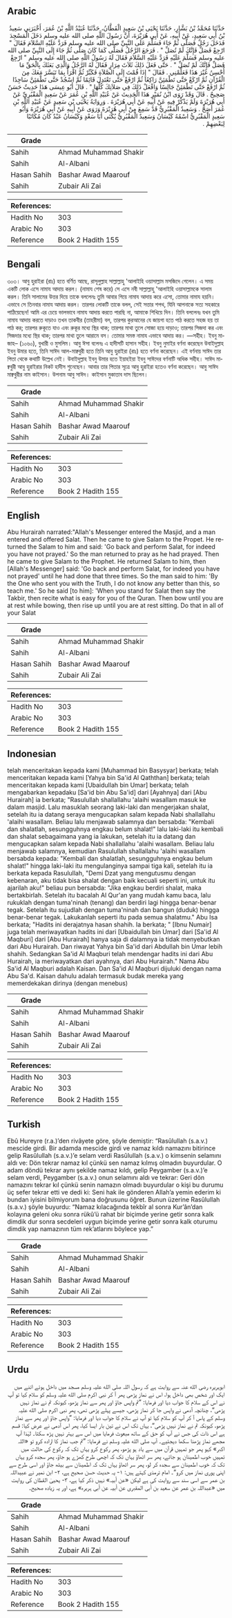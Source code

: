 ## Arabic


<div dir="rtl" lang="ar" style={{fontSize:'larger',backgroundColor:'#f8f9fa',padding:20}}>
حَدَّثَنَا مُحَمَّدُ بْنُ بَشَّارٍ، حَدَّثَنَا يَحْيَى بْنُ سَعِيدٍ الْقَطَّانُ، حَدَّثَنَا عُبَيْدُ اللَّهِ بْنُ عُمَرَ، أَخْبَرَنِي سَعِيدُ بْنُ أَبِي سَعِيدٍ، عَنْ أَبِيهِ، عَنْ أَبِي هُرَيْرَةَ، أَنَّ رَسُولَ اللَّهِ صلى الله عليه وسلم دَخَلَ الْمَسْجِدَ فَدَخَلَ رَجُلٌ فَصَلَّى ثُمَّ جَاءَ فَسَلَّمَ عَلَى النَّبِيِّ صلى الله عليه وسلم فَرَدَّ عَلَيْهِ السَّلاَمَ فَقَالَ ‏"‏ ارْجِعْ فَصَلِّ فَإِنَّكَ لَمْ تُصَلِّ ‏"‏ ‏.‏ فَرَجَعَ الرَّجُلُ فَصَلَّى كَمَا كَانَ صَلَّى ثُمَّ جَاءَ إِلَى النَّبِيِّ صلى الله عليه وسلم فَسَلَّمَ عَلَيْهِ فَرَدَّ عَلَيْهِ السَّلاَمَ فَقَالَ لَهُ رَسُولُ اللَّهِ صلى الله عليه وسلم ‏"‏ ارْجِعْ فَصَلِّ فَإِنَّكَ لَمْ تُصَلِّ ‏"‏ ‏.‏ حَتَّى فَعَلَ ذَلِكَ ثَلاَثَ مِرَارٍ فَقَالَ لَهُ الرَّجُلُ وَالَّذِي بَعَثَكَ بِالْحَقِّ مَا أُحْسِنُ غَيْرَ هَذَا فَعَلِّمْنِي ‏.‏ فَقَالَ ‏"‏ إِذَا قُمْتَ إِلَى الصَّلاَةِ فَكَبِّرْ ثُمَّ اقْرَأْ بِمَا تَيَسَّرَ مَعَكَ مِنَ الْقُرْآنِ ثُمَّ ارْكَعْ حَتَّى تَطْمَئِنَّ رَاكِعًا ثُمَّ ارْفَعْ حَتَّى تَعْتَدِلَ قَائِمًا ثُمَّ اسْجُدْ حَتَّى تَطْمَئِنَّ سَاجِدًا ثُمَّ ارْفَعْ حَتَّى تَطْمَئِنَّ جَالِسًا وَافْعَلْ ذَلِكَ فِي صَلاَتِكَ كُلِّهَا ‏"‏ ‏.‏ قَالَ أَبُو عِيسَى هَذَا حَدِيثٌ حَسَنٌ صَحِيحٌ ‏.‏ قَالَ وَقَدْ رَوَى ابْنُ نُمَيْرٍ هَذَا الْحَدِيثَ عَنْ عُبَيْدِ اللَّهِ بْنِ عُمَرَ عَنْ سَعِيدٍ الْمَقْبُرِيِّ عَنْ أَبِي هُرَيْرَةَ وَلَمْ يَذْكُرْ فِيهِ عَنْ أَبِيهِ عَنْ أَبِي هُرَيْرَةَ ‏.‏ وَرِوَايَةُ يَحْيَى بْنِ سَعِيدٍ عَنْ عُبَيْدِ اللَّهِ بْنِ عُمَرَ أَصَحُّ ‏.‏ وَسَعِيدٌ الْمَقْبُرِيُّ قَدْ سَمِعَ مِنْ أَبِي هُرَيْرَةَ وَرَوَى عَنْ أَبِيهِ عَنْ أَبِي هُرَيْرَةَ وَأَبُو سَعِيدٍ الْمَقْبُرِيُّ اسْمُهُ كَيْسَانُ وَسَعِيدٌ الْمَقْبُرِيُّ يُكْنَى أَبَا سَعْدٍ وَكَيْسَانُ عَبْدٌ كَانَ مُكَاتَبًا لِبَعْضِهِمْ ‏.‏
</div>
<div style={{backgroundColor:'#f8f9fa',padding:20, marginBottom: 10}}><table> <thead> <tr> <th>Grade</th> <th></th> </tr> </thead> <tbody> <tr><td>Sahih</td><td>Ahmad Muhammad Shakir</td></tr><tr><td>Sahih</td><td>Al-Albani</td></tr><tr><td>Hasan Sahih</td><td>Bashar Awad Maarouf</td></tr><tr><td>Sahih</td><td>Zubair Ali Zai</td></tr></tbody></table><table> <thead> <tr> <th>References:</th> <th></th> </tr> </thead> <tbody><tr><td>Hadith No</td><td>303</td></tr><tr><td>Arabic No</td><td>303</td></tr><tr><td>Reference</td><td>Book 2 Hadith 155</td></tr></tbody></table></div>

## Bengali


<div dir="ltr" lang="bn" style={{fontSize:'larger',backgroundColor:'#f8f9fa',padding:20}}>
৩০৩। আবু হুরাইরা (রাঃ) হতে বর্ণিত আছে, রাসূলুল্লাহ সাল্লাল্লাহু 'আলাইহি ওয়াসাল্লাম মসজিদে গেলেন। এ সময় একটি লোক এসে নামায আদায় করল। (নামায শেষ করে) সে এসে নবী সাল্লাল্লাহু 'আলাইহি ওয়াসাল্লামকে সালাম করল। তিনি সালামের উত্তর দিয়ে তাকে বললেনঃ তুমি আবার গিয়ে নামায আদায় করে এসো, তোমার নামায হয়নি। এভাবে সে তিনবার নামায আদায় করল। তারপর লোকটি তাকে বলল, সেই সত্তার শপথ, যিনি আপনাকে সত্য সহকারে পাঠিয়েছেন! আমি এর চেয়ে ভালভাবে নামায আদায় করতে পারছি না, আমাকে শিখিয়ে দিন। তিনি বললেনঃ যখন তুমি নামায আদায় করতে দাড়াও তখন তাকবীর (তাহরীমা) বল, তারপর কুরআনের যে জায়গা হতে পাঠ করতে সহজ হয় তা পাঠ কর; তারপর রুকূতে যাও এবং রুকূর মধ্যে স্থির থাক; তারপর মাথা তুলে সোজা হয়ে দাড়াও; তারপর সিজদা কর এবং সিজদার মধ্যে স্থির থাক; তারপর মাথা তুলে আরামে বস। তোমার সমস্ত নামায এভাবে আদায় কর। —সহীহ। ইবনু মাজাহ– (১০৬০), বুখারী ও মুসলিম। আবু ঈসা বলেনঃ এ হাদীসটি হাসান সহীহ। ইবনু নুমাইর বর্ণনা করেছেন উবাইদুল্লাহ ইবনু উমার হতে, তিনি সাঈদ আল-মাক্ববুরী হতে তিনি আবু হুরাইরা (রাঃ) হতে বর্ণনা করেছেন। এই বর্ণনায় সাঈদ তার পিতা থেকে কথাটি উল্লেখ নেই। উবাইদুল্লাহ ইবনু উমার হতে ইয়াহইয়া ইবনু সাঈদের বর্ণনাটি অধিক সহীহ। সাঈদ মাক্ববুরী আবু হুরাইরার নিকট হাদীস শুনেছেন। আবার তার পিতার সূত্রে আবু হুরাইরা হতেও বর্ণনা করেছেন। আবু সাঈদ মাক্ববুরীর নাম কাইসান। উপনাম আবু সাঈদ। কাইসান মুকাতাব দাস ছিলেন।
</div>
<div style={{backgroundColor:'#f8f9fa',padding:20, marginBottom: 10}}><table> <thead> <tr> <th>Grade</th> <th></th> </tr> </thead> <tbody> <tr><td>Sahih</td><td>Ahmad Muhammad Shakir</td></tr><tr><td>Sahih</td><td>Al-Albani</td></tr><tr><td>Hasan Sahih</td><td>Bashar Awad Maarouf</td></tr><tr><td>Sahih</td><td>Zubair Ali Zai</td></tr></tbody></table><table> <thead> <tr> <th>References:</th> <th></th> </tr> </thead> <tbody><tr><td>Hadith No</td><td>303</td></tr><tr><td>Arabic No</td><td>303</td></tr><tr><td>Reference</td><td>Book 2 Hadith 155</td></tr></tbody></table></div>

## English


<div dir="ltr" lang="en" style={{fontSize:'larger',backgroundColor:'#f8f9fa',padding:20}}>
Abu Hurairah narrated:"Allah's Messenger entered the Masjid, and a man entered and offered Salat. Then he came to give Salam to the Propet. He returned the Salam to him and said: 'Go back and perform Salat, for indeed you have not prayed.' So the man returned to pray as he had prayed. Then he came to give Salam to the Prophet. He returned Salam to him, then [Allah's Messenger] said: 'Go back and perform Salat, for indeed you have not prayed' until he had done that three times. So the man said to him: 'By the One who sent you with the Truth, I do not know any better than this, so teach me.' So he said [to him]: 'When you stand for Salat then say the Takbir, then recite what is easy for you of the Quran. Then bow until you are at rest while bowing, then rise up until you are at rest sitting. Do that in all of your Salat
</div>
<div style={{backgroundColor:'#f8f9fa',padding:20, marginBottom: 10}}><table> <thead> <tr> <th>Grade</th> <th></th> </tr> </thead> <tbody> <tr><td>Sahih</td><td>Ahmad Muhammad Shakir</td></tr><tr><td>Sahih</td><td>Al-Albani</td></tr><tr><td>Hasan Sahih</td><td>Bashar Awad Maarouf</td></tr><tr><td>Sahih</td><td>Zubair Ali Zai</td></tr></tbody></table><table> <thead> <tr> <th>References:</th> <th></th> </tr> </thead> <tbody><tr><td>Hadith No</td><td>303</td></tr><tr><td>Arabic No</td><td>303</td></tr><tr><td>Reference</td><td>Book 2 Hadith 155</td></tr></tbody></table></div>

## Indonesian


<div dir="ltr" lang="id" style={{fontSize:'larger',backgroundColor:'#f8f9fa',padding:20}}>
telah menceritakan kepada kami [Muhammad bin Basysyar] berkata; telah menceritakan kepada kami [Yahya bin Sa'id Al Qaththan] berkata; telah menceritakan kepada kami [Ubaidullah bin Umar] berkata; telah mengabarkan kepadaku [Sa'id bin Abu Sa'id] dari [Ayahnya] dari [Abu Hurairah] ia berkata; "Rasulullah shallallahu 'alaihi wasallam masuk ke dalam masjid. Lalu masuklah seorang laki-laki dan mengerjakan shalat, setelah itu ia datang seraya mengucapkan salam kepada Nabi shallallahu 'alaihi wasallam. Beliau lalu menjawab salamnya dan bersabda: "Kembali dan shalatlah, sesungguhnya engkau belum shalat!" lalu laki-laki itu kembali dan shalat sebagaimana yang ia lakukan, setelah itu ia datang dan mengucapkan salam kepada Nabi shallallahu 'alaihi wasallam. Beliau lalu menjawab salamnya, kemudian Rasulullah shallallahu 'alaihi wasallam bersabda kepada: "Kembali dan shalatlah, sesungguhnya engkau belum shalat!" hingga laki-laki itu mengulanginya sampai tiga kali, setelah itu ia berkata kepada Rasulullah, "Demi Dzat yang mengutusmu dengan kebenaran, aku tidak bisa shalat dengan baik kecuali seperti ini, untuk itu ajarilah aku!" beliau pun bersabda: "Jika engkau berdiri shalat, maka bertakbirlah. Setelah itu bacalah Al Qur'an yang mudah kamu baca, lalu rukuklah dengan tuma'ninah (tenang) dan berdiri lagi hingga benar-benar tegak. Setelah itu sujudlah dengan tuma'ninah dan bangun (duduk) hingga benar-benar tegak. Lakukanlah seperti itu pada semua shalatmu." Abu Isa berkata; "Hadits ini derajatnya hasan shahih. Ia berkata; " [Ibnu Numair] juga telah meriwayatkan hadits ini dari [Ubaidullah bin Umar] dari [Sa'id Al Maqburi] dari [Abu Hurairah] hanya saja di dalamnya ia tidak menyebutkan dari Abu Hurairah. Dan riwayat Yahya bin Sa'id dari Abdullah bin Umar lebih shahih. Sedangkan Sa'id Al Maqburi telah mendengar hadits ini dari Abu Hurairah, ia meriwayatkan dari ayahnya, dari Abu Hurairah." Nama Abu Sa'id Al Maqburi adalah Kaisan. Dan Sa'id Al Maqburi dijuluki dengan nama Abu Sa'd. Kaisan dahulu adalah termasuk budak mereka yang memerdekakan dirinya (dengan menebus)
</div>
<div style={{backgroundColor:'#f8f9fa',padding:20, marginBottom: 10}}><table> <thead> <tr> <th>Grade</th> <th></th> </tr> </thead> <tbody> <tr><td>Sahih</td><td>Ahmad Muhammad Shakir</td></tr><tr><td>Sahih</td><td>Al-Albani</td></tr><tr><td>Hasan Sahih</td><td>Bashar Awad Maarouf</td></tr><tr><td>Sahih</td><td>Zubair Ali Zai</td></tr></tbody></table><table> <thead> <tr> <th>References:</th> <th></th> </tr> </thead> <tbody><tr><td>Hadith No</td><td>303</td></tr><tr><td>Arabic No</td><td>303</td></tr><tr><td>Reference</td><td>Book 2 Hadith 155</td></tr></tbody></table></div>

## Turkish


<div dir="ltr" lang="tr" style={{fontSize:'larger',backgroundColor:'#f8f9fa',padding:20}}>
Ebû Hureyre (r.a.)’den rivâyete göre, şöyle demiştir: “Rasûlullah (s.a.v.) mescide girdi. Bir adamda mescide girdi ve namaz kıldı namazını bitirince gelip Rasûlullah (s.a.v.)’e selam verdi Rasûlullah (s.a.v.) o kimsenin selamını aldı ve: Dön tekrar namaz kıl çünkü sen namaz kılmış olmadın buyurdular. O adam döndü tekrar aynı şekilde namaz kıldı, gelip Peygamber (s.a.v.)’e selam verdi, Peygamber (s.a.v.) onun selamını aldı ve tekrar: Geri dön namazını tekrar kıl çünkü senin namazın olmadı buyurdular o kişi bu durumu üç sefer tekrar etti ve dedi ki: Seni hak ile gönderen Allah’a yemin ederim ki bundan iyisini bilmiyorum bana doğrusunu öğret. Bunun üzerine Rasûlullah (s.a.v.) şöyle buyurdu: “Namaz kılacağında tekbîr al sonra Kur’ân’dan kolayına geleni oku sonra rükû’ü rahat bir biçimde yerine getir sonra kalk dimdik dur sonra secdeleri uygun biçimde yerine getir sonra kalk oturumu dimdik yap namazının tüm rek’atlarını böylece yap.”
</div>
<div style={{backgroundColor:'#f8f9fa',padding:20, marginBottom: 10}}><table> <thead> <tr> <th>Grade</th> <th></th> </tr> </thead> <tbody> <tr><td>Sahih</td><td>Ahmad Muhammad Shakir</td></tr><tr><td>Sahih</td><td>Al-Albani</td></tr><tr><td>Hasan Sahih</td><td>Bashar Awad Maarouf</td></tr><tr><td>Sahih</td><td>Zubair Ali Zai</td></tr></tbody></table><table> <thead> <tr> <th>References:</th> <th></th> </tr> </thead> <tbody><tr><td>Hadith No</td><td>303</td></tr><tr><td>Arabic No</td><td>303</td></tr><tr><td>Reference</td><td>Book 2 Hadith 155</td></tr></tbody></table></div>

## Urdu


<div dir="rtl" lang="ur" style={{fontSize:'larger',backgroundColor:'#f8f9fa',padding:20}}>
ابوہریرہ رضی الله عنہ سے روایت ہے کہ رسول اللہ صلی الله علیہ وسلم مسجد میں داخل ہوئے اتنے میں ایک اور شخص بھی داخل ہوا، اس نے نماز پڑھی پھر آ کر نبی اکرم صلی الله علیہ وسلم کو سلام کیا تو آپ نے اس کے سلام کا جواب دیا اور فرمایا: ”تم واپس جاؤ اور پھر سے نماز پڑھو، کیونکہ تم نے نماز نہیں پڑھی“، چنانچہ آدمی نے واپس جا کر نماز پڑھی، جیسے پہلے پڑھی تھی، پھر نبی اکرم صلی الله علیہ وسلم کے پاس آ کر آپ کو سلام کیا تو آپ نے سلام کا جواب دیا اور فرمایا: ”واپس جاؤ اور پھر سے نماز پڑھو، کیونکہ تم نے نماز نہیں پڑھی“، یہاں تک اس نے تین بار ایسا کیا، پھر اس آدمی نے عرض کیا: قسم ہے اس ذات کی جس نے آپ کو حق کے ساتھ مبعوث فرمایا میں اس سے بہتر نہیں پڑھ سکتا۔ لہٰذا آپ مجھے نماز پڑھنا سکھا دیجئیے۔ آپ صلی الله علیہ وسلم نے فرمایا: ”تم جب نماز کا ارادہ کرو تو «اللہ اکبر» کہو پھر جو تمہیں قرآن میں سے یاد ہو پڑھو، پھر رکوع کرو یہاں تک کہ رکوع کی حالت میں تمہیں خوب اطمینان ہو جائے، پھر سر اٹھاؤ یہاں تک کہ اچھی طرح کھڑے ہو جاؤ، پھر سجدہ کرو یہاں تک کہ خوب اطمینان سے سجدہ کر لو، پھر سر اٹھاؤ یہاں تک کہ اطمینان سے بیٹھ جاؤ اور اسی طرح سے اپنی پوری نماز میں کرو“۔ امام ترمذی کہتے ہیں: ۱- یہ حدیث حسن صحیح ہے، ۲- ابن نمیر نے عبیداللہ بن عمر سے اسی سند سے روایت کی ہے لیکن «عن أبیہ» نہیں ذکر کیا ہے، ۳- یحییٰ القطان کی روایت میں «عبداللہ بن عمر عن سعید بن أبی المقبری عن أبیہ عن أبی ہریرہ» ہے، اور یہ زیادہ صحیح۔
</div>
<div style={{backgroundColor:'#f8f9fa',padding:20, marginBottom: 10}}><table> <thead> <tr> <th>Grade</th> <th></th> </tr> </thead> <tbody> <tr><td>Sahih</td><td>Ahmad Muhammad Shakir</td></tr><tr><td>Sahih</td><td>Al-Albani</td></tr><tr><td>Hasan Sahih</td><td>Bashar Awad Maarouf</td></tr><tr><td>Sahih</td><td>Zubair Ali Zai</td></tr></tbody></table><table> <thead> <tr> <th>References:</th> <th></th> </tr> </thead> <tbody><tr><td>Hadith No</td><td>303</td></tr><tr><td>Arabic No</td><td>303</td></tr><tr><td>Reference</td><td>Book 2 Hadith 155</td></tr></tbody></table></div>